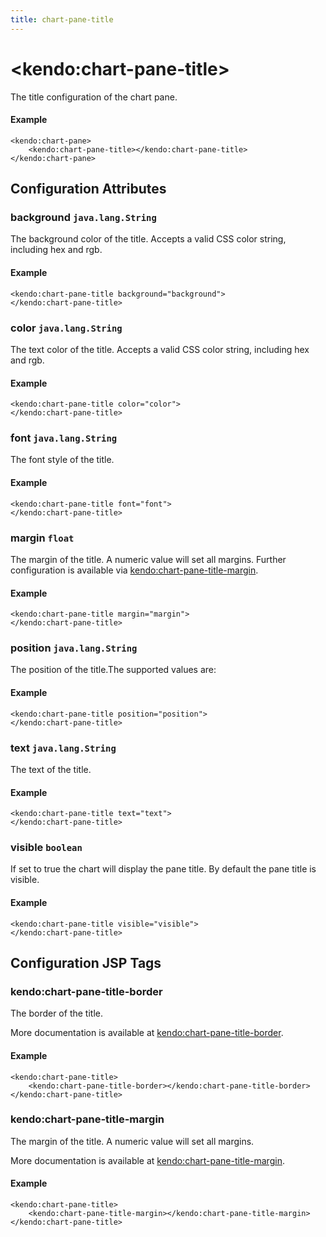 ```yaml
---
title: chart-pane-title
---
```


# \<kendo:chart-pane-title\>

The title configuration of the chart pane.

#### Example
    <kendo:chart-pane>
        <kendo:chart-pane-title></kendo:chart-pane-title>
    </kendo:chart-pane>

## Configuration Attributes

### background `java.lang.String`

The background color of the title. Accepts a valid CSS color string, including hex and rgb.

#### Example
    <kendo:chart-pane-title background="background">
    </kendo:chart-pane-title>

### color `java.lang.String`

The text color of the title. Accepts a valid CSS color string, including hex and rgb.

#### Example
    <kendo:chart-pane-title color="color">
    </kendo:chart-pane-title>

### font `java.lang.String`

The font style of the title.

#### Example
    <kendo:chart-pane-title font="font">
    </kendo:chart-pane-title>

### margin `float`

The margin of the title. A numeric value will set all margins. Further configuration is available via [kendo:chart-pane-title-margin](#kendo-chart-pane-title-margin). 

#### Example
    <kendo:chart-pane-title margin="margin">
    </kendo:chart-pane-title>

### position `java.lang.String`

The position of the title.The supported values are:

#### Example
    <kendo:chart-pane-title position="position">
    </kendo:chart-pane-title>

### text `java.lang.String`

The text of the title.

#### Example
    <kendo:chart-pane-title text="text">
    </kendo:chart-pane-title>

### visible `boolean`

If set to true the chart will display the pane title. By default the pane title is visible.

#### Example
    <kendo:chart-pane-title visible="visible">
    </kendo:chart-pane-title>


##  Configuration JSP Tags

### kendo:chart-pane-title-border

The border of the title.

More documentation is available at [kendo:chart-pane-title-border](/kendo-ui/api/wrappers/jsp/chart/pane-title-border).

#### Example

    <kendo:chart-pane-title>
        <kendo:chart-pane-title-border></kendo:chart-pane-title-border>
    </kendo:chart-pane-title>

### kendo:chart-pane-title-margin

The margin of the title. A numeric value will set all margins.

More documentation is available at [kendo:chart-pane-title-margin](/kendo-ui/api/wrappers/jsp/chart/pane-title-margin).

#### Example

    <kendo:chart-pane-title>
        <kendo:chart-pane-title-margin></kendo:chart-pane-title-margin>
    </kendo:chart-pane-title>

